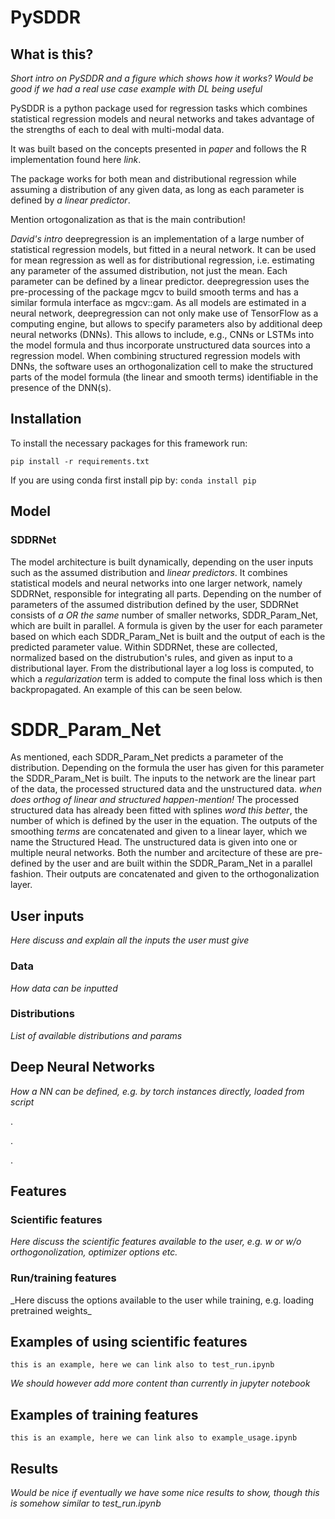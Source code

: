 # PySDDR

## What is this?

_Short intro on PySDDR and a figure which shows how it works? Would be good if we had a real use case example with DL being useful_


PySDDR is a python package used for regression tasks which combines statistical regression models and neural networks and takes advantage of the strengths of each to deal with multi-modal data.

It was built based on the concepts presented in _paper_ and follows the R implementation found here _link_. 

The package works for both mean and distributional regression while assuming a distribution of any given data, as long as each parameter is defined by _a linear predictor_. 

Mention ortogonalization as that is the main contribution!

_David's intro_
deepregression is an implementation of a large number of statistical regression models, but fitted in a neural network. It can be used for mean regression as well as for distributional regression, i.e. estimating any parameter of the assumed distribution, not just the mean. Each parameter can be defined by a linear predictor. deepregression uses the pre-processing of the package mgcv to build smooth terms and has a similar formula interface as mgcv::gam. As all models are estimated in a neural network, deepregression can not only make use of TensorFlow as a computing engine, but allows to specify parameters also by additional deep neural networks (DNNs). This allows to include, e.g., CNNs or LSTMs into the model formula and thus incorporate unstructured data sources into a regression model. When combining structured regression models with DNNs, the software uses an orthogonalization cell to make the structured parts of the model formula (the linear and smooth terms) identifiable in the presence of the DNN(s).

## Installation

To install the necessary packages for this framework run:

```
pip install -r requirements.txt
```

If you are using conda first install pip by: ```conda install pip```

## Model

### SDDRNet

The model architecture is built dynamically, depending on the user inputs such as the assumed distribution and _linear predictors_. It combines statistical models and neural networks into one larger network, namely SDDRNet, responsible for integrating all parts. Depending on the number of parameters of the assumed distribution defined by the user, SDDRNet consists of _a OR the same_ number of smaller networks, SDDR_Param_Net, which are built in parallel. A formula is given by the user for each parameter based on which each SDDR_Param_Net is built and the output of each is the predicted parameter value. Within SDDRNet, these are collected, normalized based on the distrubution's rules, and given as input to a distributional layer. From the distributional layer a log loss is computed, to which a _regularization_ term is added to compute the final loss which is then backpropagated. An example of this can be seen below.


# SDDR_Param_Net

As mentioned, each SDDR_Param_Net predicts a parameter of the distribution. Depending on the formula the user has given for this parameter the SDDR_Param_Net is built. The inputs to the network are the linear part of the data, the processed structured data and the unstructured data. _when does orthog of linear and structured happen-mention!_ The processed structured data has already been fitted with splines _word this better_, the number of which is defined by the user in the equation. The outputs of the smoothing _terms_ are concatenated and given to a linear layer, which we name the Structured Head. The unstructured data is given into one or multiple neural networks. Both the number and arcitecture of these are pre-defined by the user and are built within the SDDR_Param_Net in a parallel fashion. Their outputs are concatenated and given to the orthogonalization layer. 

## User inputs
_Here discuss and explain all the inputs the user must give_
### Data
_How data can be inputted_ 
### Distributions
_List of available distributions and params_
## Deep Neural Networks
_How a NN can be defined, e.g. by torch instances directly, loaded from script_

.

.

.

## Features
### Scientific features
_Here discuss the scientific features available to the user, e.g. w or w/o orthogonolization, optimizer options etc._
### Run/training features
<find a better name for run and training features:P>
_Here discuss the options available to the user while training, e.g. loading pretrained weights_

## Examples of using scientific features
```
this is an example, here we can link also to test_run.ipynb
```
_We should however add more content than currently in jupyter notebook_

 ## Examples of training features
```
this is an example, here we can link also to example_usage.ipynb
```


## Results
_Would be nice if eventually we have some nice results to show, though this is somehow similar to test_run.ipynb_
